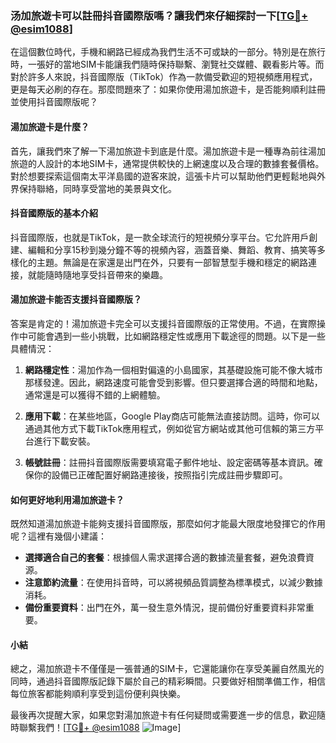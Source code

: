 ### 汤加旅遊卡可以註冊抖音國際版嗎？讓我們來仔細探討一下[[TG💪+ @esim1088](https://t.me/s/esim1088)]

在這個數位時代，手機和網路已經成為我們生活不可或缺的一部分。特別是在旅行時，一張好的當地SIM卡能讓我們隨時保持聯繫、瀏覽社交媒體、觀看影片等。而對於許多人來說，抖音國際版（TikTok）作為一款備受歡迎的短視頻應用程式，更是每天必刷的存在。那麼問題來了：如果你使用湯加旅遊卡，是否能夠順利註冊並使用抖音國際版呢？

#### 湯加旅遊卡是什麼？

首先，讓我們來了解一下湯加旅遊卡到底是什麼。湯加旅遊卡是一種專為前往湯加旅遊的人設計的本地SIM卡，通常提供較快的上網速度以及合理的數據套餐價格。對於想要探索這個南太平洋島國的遊客來說，這張卡片可以幫助他們更輕鬆地與外界保持聯絡，同時享受當地的美景與文化。

#### 抖音國際版的基本介紹

抖音國際版，也就是TikTok，是一款全球流行的短視頻分享平台。它允許用戶創建、編輯和分享15秒到幾分鐘不等的視頻內容，涵蓋音樂、舞蹈、教育、搞笑等多樣化的主題。無論是在家還是出門在外，只要有一部智慧型手機和穩定的網路連接，就能隨時隨地享受抖音帶來的樂趣。

#### 湯加旅遊卡能否支援抖音國際版？

答案是肯定的！湯加旅遊卡完全可以支援抖音國際版的正常使用。不過，在實際操作中可能會遇到一些小挑戰，比如網路穩定性或應用下載途徑的問題。以下是一些具體情況：

1. **網路穩定性**：湯加作為一個相對偏遠的小島國家，其基礎設施可能不像大城市那樣發達。因此，網路速度可能會受到影響。但只要選擇合適的時間和地點，通常還是可以獲得不錯的上網體驗。

2. **應用下載**：在某些地區，Google Play商店可能無法直接訪問。這時，你可以通過其他方式下載TikTok應用程式，例如從官方網站或其他可信賴的第三方平台進行下載安裝。

3. **帳號註冊**：註冊抖音國際版需要填寫電子郵件地址、設定密碼等基本資訊。確保你的設備已正確配置好網路連接後，按照指引完成註冊步驟即可。

#### 如何更好地利用湯加旅遊卡？

既然知道湯加旅遊卡能夠支援抖音國際版，那麼如何才能最大限度地發揮它的作用呢？這裡有幾個小建議：

- **選擇適合自己的套餐**：根據個人需求選擇合適的數據流量套餐，避免浪費資源。
- **注意節約流量**：在使用抖音時，可以將視頻品質調整為標準模式，以減少數據消耗。
- **備份重要資料**：出門在外，萬一發生意外情況，提前備份好重要資料非常重要。

#### 小結

總之，湯加旅遊卡不僅僅是一張普通的SIM卡，它還能讓你在享受美麗自然風光的同時，通過抖音國際版記錄下屬於自己的精彩瞬間。只要做好相關準備工作，相信每位旅客都能夠順利享受到這份便利與快樂。

最後再次提醒大家，如果您對湯加旅遊卡有任何疑問或需要進一步的信息，歡迎隨時聯繫我們！[[TG💪+ @esim1088](https://t.me/s/esim1088) ![Image](https://i.postimg.cc/4NQfJmqS/Snipaste-2025-05-13-00-14-12.png)]